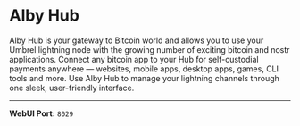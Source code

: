 # Alby Hub

Alby Hub is your gateway to Bitcoin world and allows you to use your Umbrel lightning node with the growing number of exciting bitcoin and nostr applications.
Connect any bitcoin app to your Hub for self-custodial payments anywhere — websites, mobile apps, desktop apps, games, CLI tools and more.
Use Alby Hub to manage your lightning channels through one sleek, user-friendly interface.

---

**WebUI Port:** `8029`
